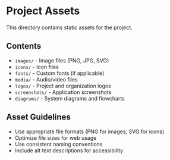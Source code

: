# Project Assets

This directory contains static assets for the project.

## Contents
- `images/` - Image files (PNG, JPG, SVG)
- `icons/` - Icon files
- `fonts/` - Custom fonts (if applicable)
- `media/` - Audio/video files
- `logos/` - Project and organization logos
- `screenshots/` - Application screenshots
- `diagrams/` - System diagrams and flowcharts

## Asset Guidelines
- Use appropriate file formats (PNG for images, SVG for icons)
- Optimize file sizes for web usage
- Use consistent naming conventions
- Include alt text descriptions for accessibility
